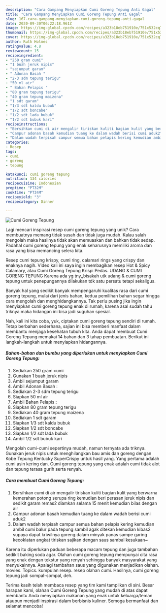 ```yaml
---
description: "Cara Gampang Menyiapkan Cumi Goreng Tepung Anti Gagal"
title: "Cara Gampang Menyiapkan Cumi Goreng Tepung Anti Gagal"
slug: 167-cara-gampang-menyiapkan-cumi-goreng-tepung-anti-gagal
date: 2020-09-30T06:22:18.961Z
image: https://img-global.cpcdn.com/recipes/a323b18eb751910e/751x532cq70/cumi-goreng-tepung-foto-resep-utama.jpg
thumbnail: https://img-global.cpcdn.com/recipes/a323b18eb751910e/751x532cq70/cumi-goreng-tepung-foto-resep-utama.jpg
cover: https://img-global.cpcdn.com/recipes/a323b18eb751910e/751x532cq70/cumi-goreng-tepung-foto-resep-utama.jpg
author: Ruth Holmes
ratingvalue: 4.8
reviewcount: 15
recipeingredient:
- "250 gram cumi"
- "1 buah jeruk nipis"
- "sejumput garam"
- " Adonan Basah "
- "2-3 sdm tepung terigu"
- "50 ml air"
- " Bahan Pelapis "
- "80 gram tepung terigu"
- "40 gram tepung maizena"
- "1 sdt garam"
- "1/3 sdt kaldu bubuk"
- "1/2 sdt boncabe"
- "1/2 sdt lada bubuk"
- "1/2 sdt bubuk kari"
recipeinstructions:
- "Bersihkan cumi di air mengalir tiriskan kuliti bagian kulit yang berwarna kemerahan potong serupa ring kemudian beri perasan jeruk nipis dan sedikit garam remas2 diamkan selama 15 menit kemudian bilas dengan air"
- "Campur adonan basah kemudian tuang ke dalam wadah berisi cumi aduk2"
- "Dalam wadah terpisah campur semua bahan pelapis kering kemudian ambil cumi balur pada tepung sambil agak ditekan kemudian kibas2 supaya dapat kriwilnya goreng dalam minyak panas sampe garing kecoklatan angkat tiriskan sajikan dengan saus sambal kesukaan~"
categories:
- Resep
tags:
- cumi
- goreng
- tepung

katakunci: cumi goreng tepung 
nutrition: 134 calories
recipecuisine: Indonesian
preptime: "PT32M"
cooktime: "PT34M"
recipeyield: "3"
recipecategory: Dinner

---
```



![Cumi Goreng Tepung](https://img-global.cpcdn.com/recipes/a323b18eb751910e/751x532cq70/cumi-goreng-tepung-foto-resep-utama.jpg)

Lagi mencari inspirasi resep cumi goreng tepung yang unik? Cara membuatnya memang tidak susah dan tidak juga mudah. Kalau salah mengolah maka hasilnya tidak akan memuaskan dan bahkan tidak sedap. Padahal cumi goreng tepung yang enak seharusnya memiliki aroma dan rasa yang bisa memancing selera kita.

Resep cumi tepung krispy, cumi ring, calamari rings yang crispy dan enaknya nagih. Video kali ini saya ingin membagikan resep Hot &amp; Spicy Calamary, atau Cumi Goreng Tepung Krispi Pedas. UDANG &amp; CUMI GORENG TEPUNG Karena ada yg tny,,bisakah utk udang &amp; cumi goreng tepung untuk penepungannya dilakukan tdk satu persatu tetapi sekaligus.

Banyak hal yang sedikit banyak mempengaruhi kualitas rasa dari cumi goreng tepung, mulai dari jenis bahan, kedua pemilihan bahan segar hingga cara mengolah dan menghidangkannya. Tak perlu pusing jika ingin menyiapkan cumi goreng tepung enak di rumah, karena asal sudah tahu triknya maka hidangan ini bisa jadi suguhan spesial.


Nah, kali ini kita coba, yuk, ciptakan cumi goreng tepung sendiri di rumah. Tetap berbahan sederhana, sajian ini bisa memberi manfaat dalam membantu menjaga kesehatan tubuh kita. Anda dapat membuat Cumi Goreng Tepung memakai 14 bahan dan 3 tahap pembuatan. Berikut ini langkah-langkah untuk menyiapkan hidangannya.

<!--inarticleads1-->

##### Bahan-bahan dan bumbu yang diperlukan untuk menyiapkan Cumi Goreng Tepung:

1. Sediakan 250 gram cumi
1. Gunakan 1 buah jeruk nipis
1. Ambil sejumput garam
1. Ambil  Adonan Basah :
1. Sediakan 2-3 sdm tepung terigu
1. Siapkan 50 ml air
1. Ambil  Bahan Pelapis :
1. Siapkan 80 gram tepung terigu
1. Sediakan 40 gram tepung maizena
1. Sediakan 1 sdt garam
1. Siapkan 1/3 sdt kaldu bubuk
1. Siapkan 1/2 sdt boncabe
1. Siapkan 1/2 sdt lada bubuk
1. Ambil 1/2 sdt bubuk kari


Mengolah cumi-cumi sepertinya mudah, namun ternyata ada triknya. Gunakan jeruk nipis untuk menghilangkan bau amis dan goreng dengan Kobe Tepung Kentucky SuperCrispy untuk hasil yang. Yang pertama adalah cumi asin kering dan. Cumi goreng tepung yang enak adalah cumi tidak alot dan tepung terasa gurih serta renyah. 

<!--inarticleads2-->

##### Cara membuat Cumi Goreng Tepung:

1. Bersihkan cumi di air mengalir tiriskan kuliti bagian kulit yang berwarna kemerahan potong serupa ring kemudian beri perasan jeruk nipis dan sedikit garam remas2 diamkan selama 15 menit kemudian bilas dengan air
1. Campur adonan basah kemudian tuang ke dalam wadah berisi cumi aduk2
1. Dalam wadah terpisah campur semua bahan pelapis kering kemudian ambil cumi balur pada tepung sambil agak ditekan kemudian kibas2 supaya dapat kriwilnya goreng dalam minyak panas sampe garing kecoklatan angkat tiriskan sajikan dengan saus sambal kesukaan~


Karena itu diperlukan paduan beberapa macam tepung dan juga tambahan sedikit baking soda agar. Olahan cumi goreng tepung mempunyai cita rasa yang enak dengan tekstur yang renyah sehingga banyak masyarakat yang menyukainnya. Apalagi tambahan saus yang digunakan menjadikan olahan. movies. Topics. kumpulan resep. resep olahan cumi. Hasilnya, cumi goreng tepung jadi sompal-sompal, deh. 

Terima kasih telah membaca resep yang tim kami tampilkan di sini. Besar harapan kami, olahan Cumi Goreng Tepung yang mudah di atas dapat membantu Anda menyiapkan makanan yang enak untuk keluarga/teman ataupun menjadi inspirasi dalam berbisnis kuliner. Semoga bermanfaat dan selamat mencoba!
